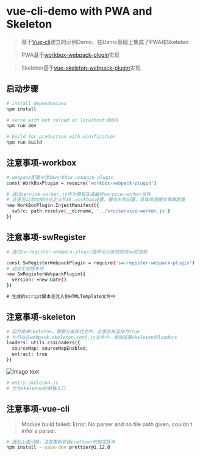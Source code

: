 # vue-cli-demo with PWA and Skeleton

> 基于[Vue-cli](https://github.com/vuejs/vue-cli)建立的示例Demo，在Demo基础上集成了PWA和Skeleton

> PWA基于[workbox-webpack-plugin](https://developers.google.cn/web/tools/workbox/)实现

> Skeleton基于[vue-skeleton-webpack-plugin](https://github.com/lavas-project/vue-skeleton-webpack-plugin)实现

## 启动步骤

``` bash
# install dependencies
npm install

# serve with hot reload at localhost:8080
npm run dev

# build for production with minification
npm run build
```

## 注意事项-workbox
``` bash
# webpack配置中添加workbox-webpack-plugin
const WorkBoxPlugin = require('workbox-webpack-plugin')

# 通过service-worker.js作为模板生成最终service-worker文件
# 这里可以添加部分自定义代码：workbox设置、缓存名称设置、具体资源缓存策略配置
new WorkBoxPlugin.InjectManifest({
  swSrc: path.resolve(__dirname, '../src/service-worker.js')
})
```

## 注意事项-swRegister
``` bash
# 通过sw-register-webpack-plugin插件可以有效完成sw的注册

const SwRegisterWebpackPlugin = require('sw-register-webpack-plugin')
# 动态生成版本号
new SwRegisterWebpackPlugin({
  version: +new Date()
})
```

``` html
# 生成的script脚本会注入到HTMLTemplate文件中

```

## 注意事项-skeleton
``` bash
# 因为使用Skeleton，需要分离样式文件，这里直接选择为true
# 也可以在webpack.skeleton.conf.js文件中，单独设置skeleton的loaders
loaders: utils.cssLoaders({
  sourceMap: sourceMapEnabled,
  extract: true
})
```
![Image text](https://github.com/yguo18/CircleFollowButton/raw/master/Assets/Image/xiaoguotu.png)
``` bash
# entry-skeleton.js
# 作为skeleton的单独入口
```


## 注意事项-vue-cli

> Module build failed: Error: No parser and no file path given, couldn't infer a parser.

``` bash
# 遇到上面问题，注意重新安装prettier的指定版本
npm install --save-dev prettier@1.12.0
```

